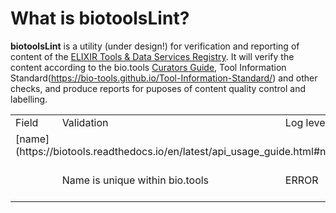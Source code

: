# What is biotoolsLint?
**biotoolsLint** is a utility (under design!) for verification and reporting of content of the [ELIXIR Tools & Data Services Registry](https://bio.tools).  It will verify the content according to the bio.tools [Curators Guide](https://biotools.readthedocs.io/en/latest/curators_guide.html), Tool Information Standard(https://bio-tools.github.io/Tool-Information-Standard/) and other checks, and produce reports for puposes of content quality control and labelling.


<table>
<tr>
    <td>Field</td>
    <td>Validation</td>
    <td>Log level</td>
    <td>Status</td>
</tr>
  
<tr><td colspan="3">[name](https://biotools.readthedocs.io/en/latest/api_usage_guide.html#name)</td></tr>
<tr>
    <td></td>
    <td>Name is unique within bio.tools</td>
    <td>ERROR</td>
    <td>[tbd](https://github.com/bio-tools/biotoolsLint/issues/30)</td>
</tr>